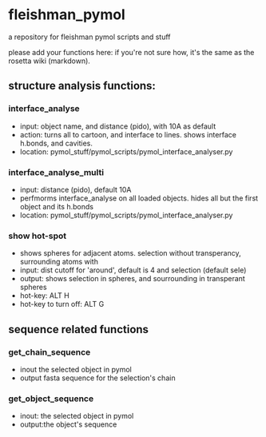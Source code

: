 # fleishman_pymol
a repository for fleishman pymol scripts and stuff

please add your functions here:
if you're not sure how, it's the same as the rosetta wiki (markdown).

## structure analysis functions:
### interface_analyse
- input: object name, and distance (pido), with 10A as default
- action: turns all to cartoon, and interface to lines. shows interface h.bonds, and cavities.
- location: pymol_stuff/pymol_scripts/pymol_interface_analyser.py

### interface_analyse_multi
- input: distance (pido), default 10A
- perfmorms interface_analyse on all loaded objects. hides all but the first object and its h.bonds
- location: pymol_stuff/pymol_scripts/pymol_interface_analyser.py

### show hot-spot
- shows spheres for adjacent atoms. selection without transperancy, surrounding atoms with
- input: dist cutoff for 'around', default is 4 and selection (default sele)
- output: shows selection in spheres, and sourrounding in transperant spheres
- hot-key: ALT H
- hot-key to turn off: ALT G

## sequence related functions
### get_chain_sequence
- inout the selected object in pymol
- output fasta sequence for the selection's chain

### get_object_sequence
- inout: the selected object in pymol
- output:the object's sequence